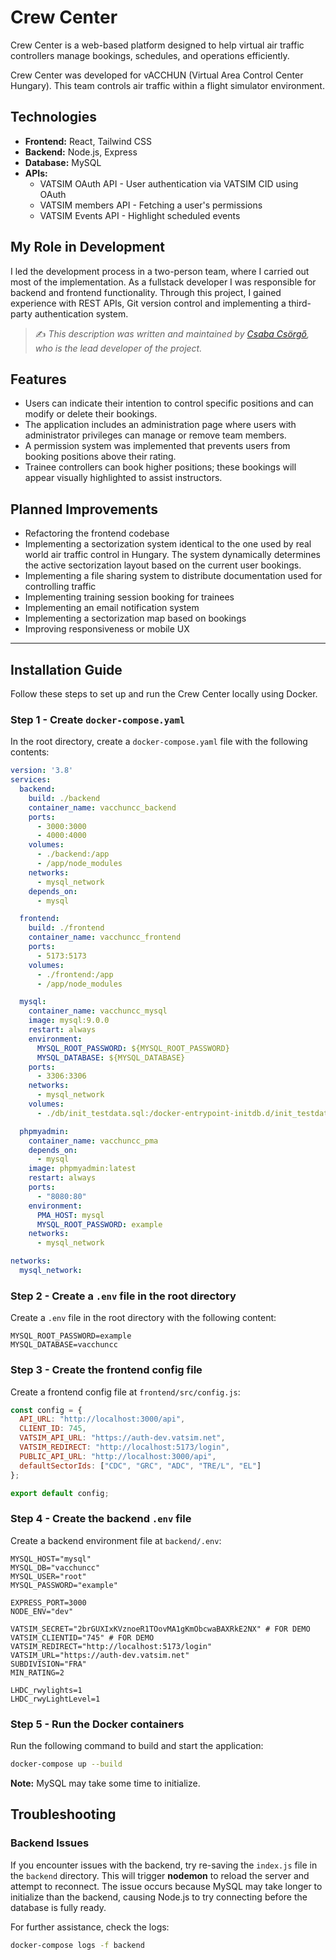# Crew Center

Crew Center is a web-based platform designed to help virtual air traffic controllers manage bookings, schedules, and operations efficiently.

Crew Center was developed for vACCHUN (Virtual Area Control Center Hungary). This team controls air traffic within a flight simulator environment.

## Technologies
- **Frontend:** React, Tailwind CSS  
- **Backend:** Node.js, Express  
- **Database:** MySQL  
- **APIs:**
  - VATSIM OAuth API - User authentication via VATSIM CID using OAuth  
  - VATSIM members API - Fetching a user's permissions  
  - VATSIM Events API - Highlight scheduled events  

## My Role in Development
I led the development process in a two-person team, where I carried out most of the implementation. As a fullstack developer I was responsible for backend and frontend functionality. Through this project, I gained experience with REST APIs, Git version control and implementing a third-party authentication system.

> ✍️ *This description was written and maintained by [Csaba Csörgő](https://github.com/Csaba44), who is the lead developer of the project.*

## Features
- Users can indicate their intention to control specific positions and can modify or delete their bookings.  
- The application includes an administration page where users with administrator privileges can manage or remove team members.  
- A permission system was implemented that prevents users from booking positions above their rating.  
- Trainee controllers can book higher positions; these bookings will appear visually highlighted to assist instructors.  

## Planned Improvements
- Refactoring the frontend codebase
- Implementing a sectorization system identical to the one used by real world air traffic control in Hungary. The system dynamically determines the active sectorization layout based on the current user bookings.  
- Implementing a file sharing system to distribute documentation used for controlling traffic  
- Implementing training session booking for trainees  
- Implementing an email notification system  
- Implementing a sectorization map based on bookings  
- Improving responsiveness or mobile UX  

---

## Installation Guide

Follow these steps to set up and run the Crew Center locally using Docker.

### Step 1 - Create `docker-compose.yaml`
In the root directory, create a `docker-compose.yaml` file with the following contents:
```yaml
version: '3.8'
services:
  backend:
    build: ./backend
    container_name: vacchuncc_backend
    ports:
      - 3000:3000
      - 4000:4000
    volumes:
      - ./backend:/app
      - /app/node_modules
    networks:
      - mysql_network
    depends_on:
      - mysql

  frontend:
    build: ./frontend
    container_name: vacchuncc_frontend
    ports:
      - 5173:5173
    volumes:
      - ./frontend:/app
      - /app/node_modules

  mysql:
    container_name: vacchuncc_mysql
    image: mysql:9.0.0
    restart: always
    environment:
      MYSQL_ROOT_PASSWORD: ${MYSQL_ROOT_PASSWORD}
      MYSQL_DATABASE: ${MYSQL_DATABASE}
    ports:
      - 3306:3306
    networks:
      - mysql_network
    volumes:
      - ./db/init_testdata.sql:/docker-entrypoint-initdb.d/init_testdata.sql

  phpmyadmin:
    container_name: vacchuncc_pma
    depends_on:
      - mysql
    image: phpmyadmin:latest
    restart: always
    ports:
      - "8080:80"
    environment:
      PMA_HOST: mysql
      MYSQL_ROOT_PASSWORD: example
    networks:
      - mysql_network

networks:
  mysql_network:
```

### Step 2 - Create a `.env` file in the root directory
Create a `.env` file in the root directory with the following content:
```env
MYSQL_ROOT_PASSWORD=example
MYSQL_DATABASE=vacchuncc
```

### Step 3 - Create the frontend config file
Create a frontend config file at `frontend/src/config.js`:
```js
const config = {
  API_URL: "http://localhost:3000/api",
  CLIENT_ID: 745,
  VATSIM_API_URL: "https://auth-dev.vatsim.net",
  VATSIM_REDIRECT: "http://localhost:5173/login",
  PUBLIC_API_URL: "http://localhost:3000/api",
  defaultSectorIds: ["CDC", "GRC", "ADC", "TRE/L", "EL"]
};

export default config;
```

### Step 4 - Create the backend `.env` file
Create a backend environment file at `backend/.env`:
```env
MYSQL_HOST="mysql"
MYSQL_DB="vacchuncc"
MYSQL_USER="root"
MYSQL_PASSWORD="example"

EXPRESS_PORT=3000
NODE_ENV="dev"

VATSIM_SECRET="2brGUXIxKVznoeR1TOovMA1gKmObcwaBAXRkE2NX" # FOR DEMO
VATSIM_CLIENTID="745" # FOR DEMO
VATSIM_REDIRECT="http://localhost:5173/login"
VATSIM_URL="https://auth-dev.vatsim.net"
SUBDIVISION="FRA"
MIN_RATING=2

LHDC_rwylights=1
LHDC_rwyLightLevel=1
```

### Step 5 - Run the Docker containers
Run the following command to build and start the application:
```sh
docker-compose up --build
```
**Note:** MySQL may take some time to initialize.

## Troubleshooting

### Backend Issues
If you encounter issues with the backend, try re-saving the `index.js` file in the `backend` directory. This will trigger **nodemon** to reload the server and attempt to reconnect. The issue occurs because MySQL may take longer to initialize than the backend, causing Node.js to try connecting before the database is fully ready.

For further assistance, check the logs:
```sh
docker-compose logs -f backend
```
